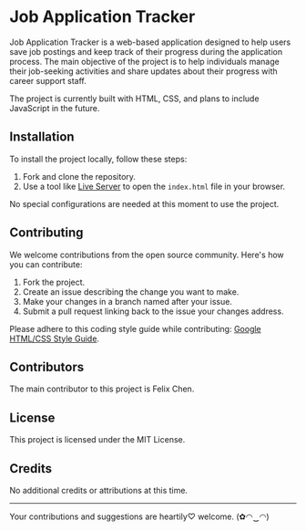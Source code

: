 # Job Application Tracker

Job Application Tracker is a web-based application designed to help users save job postings and keep track of their progress during the application process. The main objective of the project is to help individuals manage their job-seeking activities and share updates about their progress with career support staff.

The project is currently built with HTML, CSS, and plans to include JavaScript in the future.

## Installation

To install the project locally, follow these steps:

1. Fork and clone the repository.
2. Use a tool like [Live Server](https://marketplace.visualstudio.com/items?itemName=ritwickdey.LiveServer) to open the `index.html` file in your browser.

No special configurations are needed at this moment to use the project.

## Contributing

We welcome contributions from the open source community. Here's how you can contribute:

1. Fork the project.
2. Create an issue describing the change you want to make.
3. Make your changes in a branch named after your issue.
4. Submit a pull request linking back to the issue your changes address.

Please adhere to this coding style guide while contributing: [Google HTML/CSS Style Guide](https://google.github.io/styleguide/htmlcssguide.html).

## Contributors

The main contributor to this project is Felix Chen.

## License

This project is licensed under the MIT License.

## Credits

No additional credits or attributions at this time.

---

Your contributions and suggestions are heartily♡ welcome. (✿◠‿◠)
